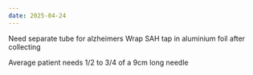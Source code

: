 ```yaml
---
date: 2025-04-24
---
```

Need separate tube for alzheimers
Wrap SAH tap in aluminium foil after collecting

Average patient needs 1/2 to 3/4 of a 9cm long needle